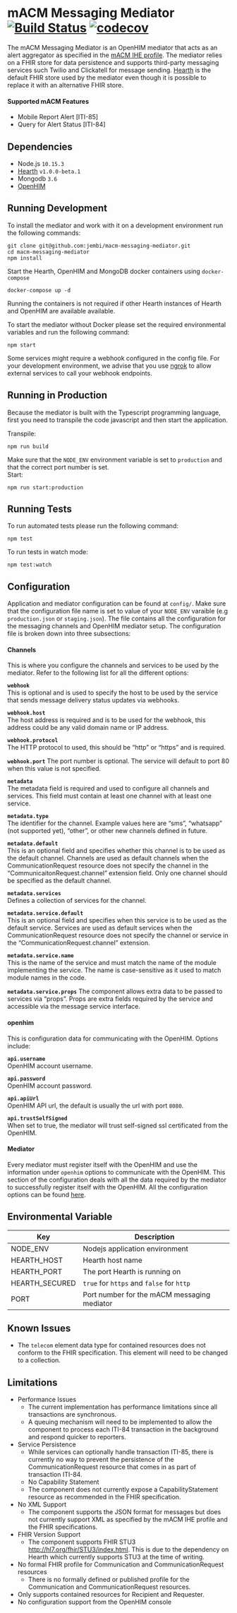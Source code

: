 # mACM Messaging Mediator [![Build Status](https://travis-ci.com/jembi/macm-messaging-mediator.svg?token=HL2Z5FKkgvPyxYf3MGbf&branch=master)](https://travis-ci.com/jembi/macm-messaging-mediator) [![codecov](https://codecov.io/gh/jembi/macm-messaging-mediator/branch/master/graph/badge.svg?token=dejEYdMvrg)](https://codecov.io/gh/jembi/macm-messaging-mediator)

The mACM Messaging Mediator is an OpenHIM mediator that acts as an alert aggregator as specified in the [mACM IHE profile](https://wiki.ihe.net/index.php/Mobile_Alert_Communication_Management(mACM)). The mediator relies on a FHIR store for data persistence and supports third-party messaging services such Twilio and Clickatell for message sending. [Hearth](https://github.com/jembi/hearth) is the default FHIR store used by the mediator even though it is possible to replace it with an alternative FHIR store.

#### Supported mACM Features
- Mobile Report Alert [ITI-85]
- Query for Alert Status [ITI-84]

## Dependencies
- Node.js `10.15.3`
- [Hearth](https://github.com/jembi/hearth) `v1.0.0-beta.1`
- Mongodb `3.6`
- [OpenHIM](http://openhim.org/)

## Running Development
To install the mediator and work with it on a development environment run the following commands:

```
git clone git@github.com:jembi/macm-messaging-mediator.git
cd macm-messaging-mediator
npm install
```
Start the Hearth, OpenHIM and MongoDB docker containers using `docker-compose`  
```
docker-compose up -d
```
Running the containers is not required if other Hearth instances of Hearth and OpenHIM are available available.

To start the mediator without Docker please set the required environmental variables and run the following command:
```
npm start
```

Some services might require a webhook configured in the config file. For your development environment, we advise that you use [ngrok](https://ngrok.com/) to allow external services to call your webhook endpoints.

## Running in Production

Because the mediator is built with the Typescript programming language, first you need to transpile the code javascript and then start the application.

Transpile:
```
npm run build
```
Make sure that the `NODE_ENV` environment variable is set to `production` and that the correct port number is set.  
Start:
```
npm run start:production
```

## Running Tests

To run automated tests please run the following command:
```
npm test
```

To run tests in watch mode:
```
npm test:watch
```

## Configuration

Application and mediator configuration can be found at `config/`. Make sure that the configuration file name is set to value of your `NODE_ENV` varaible (e.g `production.json` or `staging.json`). The file contains all the configuration for the messaging channels and OpenHIM mediator setup. The configuration file is broken down into three subsections:

#### Channels
This is where you configure the channels and services to be used by the mediator. Refer to the following list for all the different options:

**`webhook`**  
This is optional and is used to specify the host to be used by the service that sends message delivery status updates via webhooks.

**`webhook.host`**  
The host address is required and is to be used for the webhook, this address could be any valid domain name or IP address.

**`webhook.protocol`**  
The HTTP protocol to used, this should be “http” or “https” and is required.

**`webhook.port`** 
The port number is optional. The service will default to port 80 when this value is not specified.

**`metadata`**  
The metadata field is required and used to configure all channels and services. This field must contain at least one channel with at least one service.

**`metadata.type`**  
The identifier for the channel. Example values here are “sms”, “whatsapp” (not supported yet), “other”, or other new channels defined in future.

**`metadata.default`**  
This is an optional field and specifies whether this channel is to be used as the default channel. Channels are used as default channels when the CommunicationRequest resource does not specify the channel in the “CommunicaitonRequest.channel” extension field. Only one channel should be specified as the default channel. 

**`metadata.services`**  
Defines a collection of services for the channel.

**`metadata.service.default`**  
This is an optional field and specifies when this service is to be used as the default service. Services are used as default services when the CommunicationRequest resource does not specify the channel or service in the “CommunicationRequest.channel” extension.

**`metadata.service.name`**  
This is the name of the service and must match the name of the module implementing the service. The name is case-sensitive as it used to match module names in the code.

**`metadata.service.props`**
The component allows extra data to be passed to services via “props”. Props are extra fields required by the service and accessible via the message service interface.

#### openhim
This is configuration data for communicating with the OpenHIM. Options include:

**`api.username`**  
OpenHIM account username.

**`api.password`**  
OpenHIM account password.

**`api.apiUrl`**  
OpenHIM API url, the default is usually the url with port `8080`.

**`api.trustSelfSigned`**  
When set to true, the mediator will trust self-signed ssl certificated from the OpenHIM.  

#### Mediator
Every mediator must register itself with the OpenHIM and use the information under `openhim` options to communicate with the OpenHIM. This section of the configuration deals with all the data required by the mediator to successfully register itself with the OpenHIM. All the configuration options can be found [here](https://openhim.readthedocs.io/en/latest/dev-guide/mediators.html#mediator-registration).

## Environmental Variable  

  Key  | Description
 ------- | -----------
 NODE_ENV | Nodejs application environment
 HEARTH_HOST | Hearth host name
 HEARTH_PORT | The port Hearth is running on
 HEARTH_SECURED | `true` for `https` and `false` for `http`
 PORT | Port number for the mACM messaging mediator

 ## Known Issues
 - The `telecom` element data type for contained resources does not conform to the FHIR specification. This element will need to be changed to a collection.
 
 ## Limitations
- Performance Issues
  - The current implementation has performance limitations since all transactions are synchronous.
  - A queuing mechanism will need to be implemented to allow the component to process each ITI-84 transaction in the background and respond quicker to reporters.
- Service Persistence
  - While services can optionally handle transaction ITI-85, there is currently no way to prevent the persistence of the CommunicationRequest resource that comes in as part of transaction ITI-84.
  - No Capability Statement
  - The component does not currently expose a CapabilityStatement resource as recommended in the FHIR specification.
- No XML Support
  - The component supports the JSON format for messages but does not currently support XML as specified by the mACM IHE profile and the FHIR specifications.
- FHIR Version Support
  - The component supports FHIR STU3 http://hl7.org/fhir/STU3/index.html. This is due to the dependency on Hearth which currently supports STU3 at the time of writing. 
- No formal FHIR profile for Communication and CommunicationRequest resources
  - There is no formally defined or published profile for the Communication and CommunicationRequest resources. 
- Only supports contained resources for Recipient and Requester.
- No configuration support from the OpenHIM console


